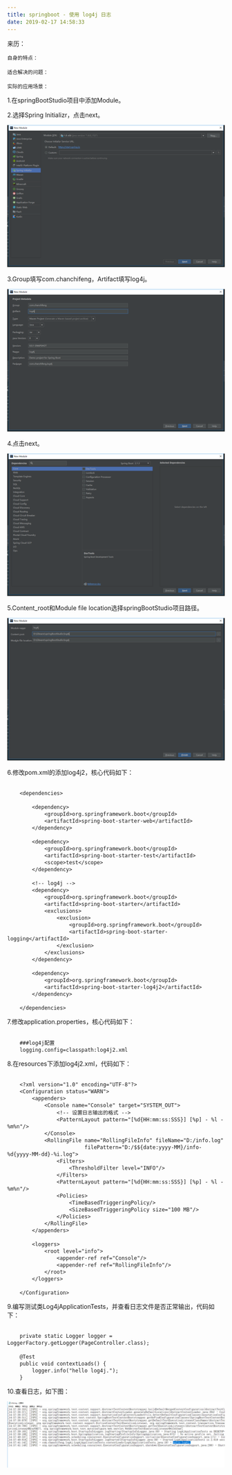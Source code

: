 ```yaml
---
title: springboot - 使用 log4j 日志
date: 2019-02-17 14:58:33
---
```

<div class="tip">
	来历：
				
	自身的特点：
		
	适合解决的问题：
		
	实际的应用场景：
		
</div>

1.在springBootStudio项目中添加Module。

2.选择Spring Initializr，点击next。

![](springboot-log4j/1.png)

3.Group填写com.chanchifeng，Artifact填写log4j。

![](springboot-log4j/2.png)

4.点击next。

![](springboot-log4j/3.png)

5.Content_root和Module file location选择springBootStudio项目路径。

![](springboot-log4j/4.png)

6.修改pom.xml的添加log4j2，核心代码如下：

```

	<dependencies>
	
		<dependency>
		    <groupId>org.springframework.boot</groupId>
		    <artifactId>spring-boot-starter-web</artifactId>
		</dependency>
		
		<dependency>
		    <groupId>org.springframework.boot</groupId>
		    <artifactId>spring-boot-starter-test</artifactId>
		    <scope>test</scope>
		</dependency>
		
		<!-- log4j -->
		<dependency>
		    <groupId>org.springframework.boot</groupId>
		    <artifactId>spring-boot-starter</artifactId>
		    <exclusions>
		        <exclusion>
		            <groupId>org.springframework.boot</groupId>
		            <artifactId>spring-boot-starter-logging</artifactId>
		        </exclusion>
		    </exclusions>
		</dependency>
		
		<dependency>
		    <groupId>org.springframework.boot</groupId>
		    <artifactId>spring-boot-starter-log4j2</artifactId>
		</dependency>
	
	</dependencies>

```

7.修改application.properties，核心代码如下：

```

	###log4j配置
	logging.config=classpath:log4j2.xml

```

8.在resources下添加log4j2.xml，代码如下：

```

	<?xml version="1.0" encoding="UTF-8"?>
	<Configuration status="WARN">
	    <appenders>
	        <Console name="Console" target="SYSTEM_OUT">
	            <!-- 设置日志输出的格式 -->
	            <PatternLayout pattern="[%d{HH:mm:ss:SSS}] [%p] - %l - %m%n"/>
	        </Console>
	        <RollingFile name="RollingFileInfo" fileName="D:/info.log"
	                     filePattern="D:/$${date:yyyy-MM}/info-%d{yyyy-MM-dd}-%i.log">
	            <Filters>
	                <ThresholdFilter level="INFO"/>
	            </Filters>
	            <PatternLayout pattern="[%d{HH:mm:ss:SSS}] [%p] - %l - %m%n"/>
	            <Policies>
	                <TimeBasedTriggeringPolicy/>
	                <SizeBasedTriggeringPolicy size="100 MB"/>
	            </Policies>
	        </RollingFile>
	    </appenders>
	
	    <loggers>
	        <root level="info">
	            <appender-ref ref="Console"/>
	            <appender-ref ref="RollingFileInfo"/>
	        </root>
	    </loggers>
	
	</Configuration>

```

9.编写测试类Log4jApplicationTests，并查看日志文件是否正常输出，代码如下：

```

    private static Logger logger = LoggerFactory.getLogger(PageController.class);

    @Test
    public void contextLoads() {
        logger.info("hello log4j.");
    }

```

10.查看日志，如下图：

![](springboot-log4j/5.png)